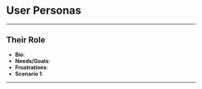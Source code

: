 # User Personas

<!-- some introduction -->

---

<!-- a persona -->

## Their Role

- **Bio**:
- **Needs/Goals**:
- **Frustrations**:
- **Scenario 1**:

---

<!-- more personas ... -->